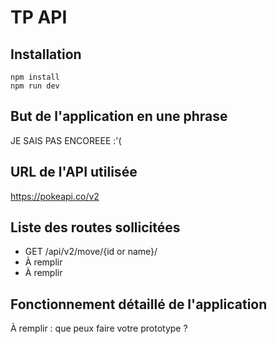 # TP API

## Installation

```
npm install
npm run dev
```

## But de l'application en une phrase

JE SAIS PAS ENCOREEE :'(

## URL de l'API utilisée
https://pokeapi.co/v2

## Liste des routes sollicitées

- GET /api/v2/move/{id or name}/
- À remplir
- À remplir

## Fonctionnement détaillé de l'application

À remplir : que peux faire votre prototype ?
